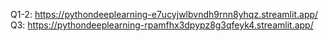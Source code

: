 Q1-2: https://pythondeeplearning-e7ucyjwlbvndh9rnn8yhqz.streamlit.app/
Q3: https://pythondeeplearning-rpamfhx3dpypz8g3qfeyk4.streamlit.app/
